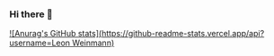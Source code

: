### Hi there 👋

[![Anurag's GitHub stats](https://github-readme-stats.vercel.app/api?username=Leon Weinmann)](https://github.com/anuraghazra/github-readme-stats)

<!--
**ShigShag/ShigShag** is a ✨ _special_ ✨ repository because its `README.md` (this file) appears on your GitHub profile.

Here are some ideas to get you started:

- 🔭 I’m currently working on ...
- 🌱 I’m currently learning ...
- 👯 I’m looking to collaborate on ...
- 🤔 I’m looking for help with ...
- 💬 Ask me about ...
- 📫 How to reach me: ...
- 😄 Pronouns: ...
- ⚡ Fun fact: ...
-->
